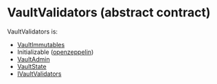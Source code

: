 # VaultValidators (abstract contract)

VaultValidators is:

* [VaultImmutables](VaultImmutables.sol.md)
* Initializable ([openzeppelin](https://github.com/OpenZeppelin/openzeppelin-contracts/blob/master/contracts/proxy/utils/Initializable.sol))
* [VaultAdmin](VaultAdmin.sol.md)
* [VaultState](VaultState.sol.md)
* [IVaultValidators](../../../contracts/interfaces/IVaultValidators.sol.md)
